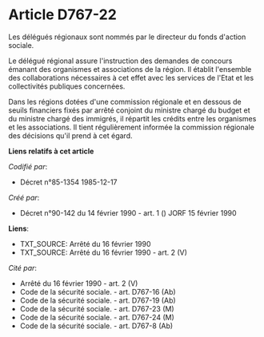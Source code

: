 # Article D767-22

Les délégués régionaux sont nommés par le directeur du fonds d'action sociale.

Le délégué régional assure l'instruction des demandes de concours émanant des organismes et associations de la région. Il
établit l'ensemble des collaborations nécessaires à cet effet avec les services de l'Etat et les collectivités publiques
concernées.

Dans les régions dotées d'une commission régionale et en dessous de seuils financiers fixés par arrêté conjoint du ministre
chargé du budget et du ministre chargé des immigrés, il répartit les crédits entre les organismes et les associations. Il
tient régulièrement informée la commission régionale des décisions qu'il prend à cet égard.

**Liens relatifs à cet article**

_Codifié par_:

  - Décret n°85-1354 1985-12-17

_Créé par_:

  - Décret n°90-142 du 14 février 1990 - art. 1 () JORF 15 février 1990

**Liens**:

  - TXT_SOURCE: Arrêté du 16 février 1990
  - TXT_SOURCE: Arrêté du 16 février 1990 - art. 2 (V)

_Cité par_:

  - Arrêté du 16 février 1990 - art. 2 (V)
  - Code de la sécurité sociale. - art. D767-16 (Ab)
  - Code de la sécurité sociale. - art. D767-19 (Ab)
  - Code de la sécurité sociale. - art. D767-23 (M)
  - Code de la sécurité sociale. - art. D767-24 (M)
  - Code de la sécurité sociale. - art. D767-8 (Ab)
